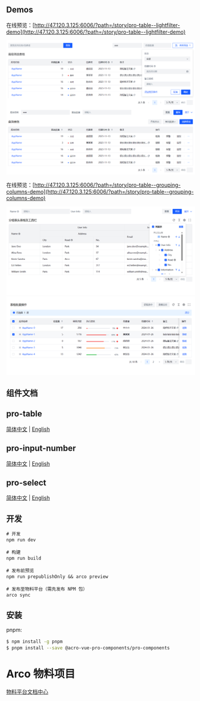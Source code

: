 ## Demos

在线预览：[http://47.120.3.125:6006/?path=/story/pro-table--lightfilter-demo](http://47.120.3.125:6006/?path=/story/pro-table--lightfilter-demo)

![pro-table筛选](/packages/pro-components/assets/images/pro-table.png)

在线预览：[http://47.120.3.125:6006/?path=/story/pro-table--grouping-columns-demo](http://47.120.3.125:6006/?path=/story/pro-table--grouping-columns-demo)

![pro-table筛选](/packages/pro-components/assets/images/group-columns-setting.png)
![pro-table筛选](/packages/pro-components/assets/images/table-alert.png)

## 组件文档

## pro-table

[简体中文](/packages/pro-components/components/pro-table/README.md) | [English](/packages/pro-components/components/pro-table/README.en-US.md)

## pro-input-number

[简体中文](/packages/pro-components/components/pro-input-number/README.md) | [English](/packages/pro-components/components/pro-input-number/README.en-US.md)

## pro-select

[简体中文](/packages/pro-components/components/pro-select/README.md) | [English](/packages/pro-components/components/pro-select/README.en-US.md)

## 开发

```
# 开发
npm run dev

# 构建
npm run build

# 发布前预览
npm run prepublishOnly && arco preview

# 发布至物料平台（需先发布 NPM 包）
arco sync
```

## 安装

pnpm:

```bash
$ npm install -g pnpm
$ pnpm install --save @acro-vue-pro-components/pro-components
```

# Arco 物料项目

[物料平台文档中心](https://arco.design/docs/material/guide)
